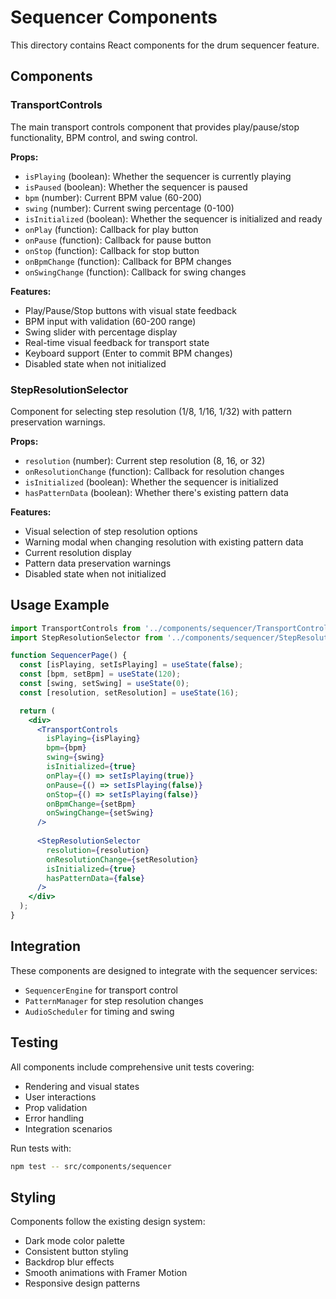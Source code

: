# Sequencer Components

This directory contains React components for the drum sequencer feature.

## Components

### TransportControls

The main transport controls component that provides play/pause/stop functionality, BPM control, and swing control.

**Props:**
- `isPlaying` (boolean): Whether the sequencer is currently playing
- `isPaused` (boolean): Whether the sequencer is paused
- `bpm` (number): Current BPM value (60-200)
- `swing` (number): Current swing percentage (0-100)
- `isInitialized` (boolean): Whether the sequencer is initialized and ready
- `onPlay` (function): Callback for play button
- `onPause` (function): Callback for pause button
- `onStop` (function): Callback for stop button
- `onBpmChange` (function): Callback for BPM changes
- `onSwingChange` (function): Callback for swing changes

**Features:**
- Play/Pause/Stop buttons with visual state feedback
- BPM input with validation (60-200 range)
- Swing slider with percentage display
- Real-time visual feedback for transport state
- Keyboard support (Enter to commit BPM changes)
- Disabled state when not initialized

### StepResolutionSelector

Component for selecting step resolution (1/8, 1/16, 1/32) with pattern preservation warnings.

**Props:**
- `resolution` (number): Current step resolution (8, 16, or 32)
- `onResolutionChange` (function): Callback for resolution changes
- `isInitialized` (boolean): Whether the sequencer is initialized
- `hasPatternData` (boolean): Whether there's existing pattern data

**Features:**
- Visual selection of step resolution options
- Warning modal when changing resolution with existing pattern data
- Current resolution display
- Pattern data preservation warnings
- Disabled state when not initialized

## Usage Example

```jsx
import TransportControls from '../components/sequencer/TransportControls';
import StepResolutionSelector from '../components/sequencer/StepResolutionSelector';

function SequencerPage() {
  const [isPlaying, setIsPlaying] = useState(false);
  const [bpm, setBpm] = useState(120);
  const [swing, setSwing] = useState(0);
  const [resolution, setResolution] = useState(16);

  return (
    <div>
      <TransportControls
        isPlaying={isPlaying}
        bpm={bpm}
        swing={swing}
        isInitialized={true}
        onPlay={() => setIsPlaying(true)}
        onPause={() => setIsPlaying(false)}
        onStop={() => setIsPlaying(false)}
        onBpmChange={setBpm}
        onSwingChange={setSwing}
      />
      
      <StepResolutionSelector
        resolution={resolution}
        onResolutionChange={setResolution}
        isInitialized={true}
        hasPatternData={false}
      />
    </div>
  );
}
```

## Integration

These components are designed to integrate with the sequencer services:
- `SequencerEngine` for transport control
- `PatternManager` for step resolution changes
- `AudioScheduler` for timing and swing

## Testing

All components include comprehensive unit tests covering:
- Rendering and visual states
- User interactions
- Prop validation
- Error handling
- Integration scenarios

Run tests with:
```bash
npm test -- src/components/sequencer
```

## Styling

Components follow the existing design system:
- Dark mode color palette
- Consistent button styling
- Backdrop blur effects
- Smooth animations with Framer Motion
- Responsive design patterns